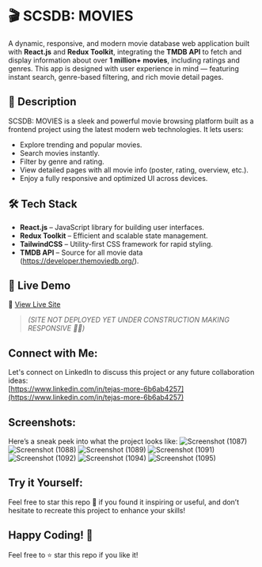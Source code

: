 # 🎬 SCSDB: MOVIES

A dynamic, responsive, and modern movie database web application built with **React.js** and **Redux Toolkit**, integrating the **TMDB API** to fetch and display information about over **1 million+ movies**, including ratings and genres. This app is designed with user experience in mind — featuring instant search, genre-based filtering, and rich movie detail pages.


## 📖 Description

SCSDB: MOVIES is a sleek and powerful movie browsing platform built as a frontend project using the latest modern web technologies. It lets users:

- Explore trending and popular movies.
- Search movies instantly.
- Filter by genre and rating.
- View detailed pages with all movie info (poster, rating, overview, etc.).
- Enjoy a fully responsive and optimized UI across devices.

## 🛠 Tech Stack

- **React.js** – JavaScript library for building user interfaces.
- **Redux Toolkit** – Efficient and scalable state management.
- **TailwindCSS** – Utility-first CSS framework for rapid styling.
- **TMDB API** – Source for all movie data (https://developer.themoviedb.org/).


## 🚀 Live Demo

🔗 [View Live Site](https://your-live-demo-link.com)

> *(SITE NOT DEPLOYED YET UNDER CONSTRUCTION MAKING RESPONSIVE 👷‍♂️)*

## Connect with Me:
Let's connect on LinkedIn to discuss this project or any future collaboration ideas:  
[https://www.linkedin.com/in/tejas-more-6b6ab4257](https://www.linkedin.com/in/tejas-more-6b6ab4257)

## Screenshots:
Here’s a sneak peek into what the project looks like:
![Screenshot (1087)](https://github.com/user-attachments/assets/9480fd02-6627-408d-9f4b-04bdcc863091)
![Screenshot (1088)](https://github.com/user-attachments/assets/a729d95c-f190-4e84-8366-64f97fac48a4)
![Screenshot (1089)](https://github.com/user-attachments/assets/50e3b743-2734-4d3c-bc0e-7a57245fd972)
![Screenshot (1091)](https://github.com/user-attachments/assets/058498de-d129-43f7-9d15-fac71cbb62b4)
![Screenshot (1092)](https://github.com/user-attachments/assets/263d994b-729b-427b-976e-44fd0b269a02)
![Screenshot (1094)](https://github.com/user-attachments/assets/4960ba0d-ec55-425f-8fc2-f0811a2e04bc)
![Screenshot (1095)](https://github.com/user-attachments/assets/5efe44d9-a73f-4584-b545-534c2960d7d3)



## Try it Yourself:
Feel free to star this repo 🌟 if you found it inspiring or useful, and don’t hesitate to recreate this project to enhance your skills!

## Happy Coding! 🚀
Feel free to ⭐ star this repo if you like it!
